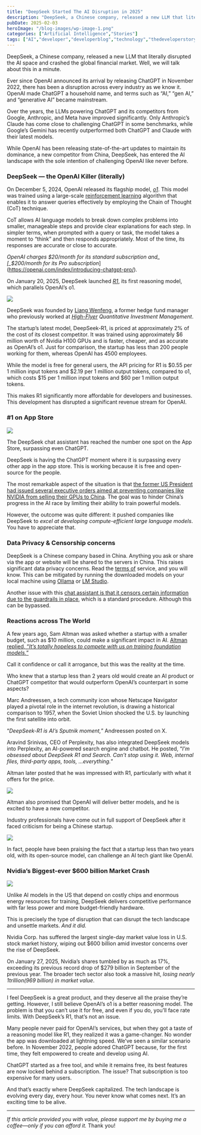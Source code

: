 ```yaml
---
title: "DeepSeek Started The AI Disruption in 2025"
description: "DeepSeek, a Chinese company, released a new LLM that literally disrupted the AI space and crashed the global financial market. Well, we will talk about this in a minute. Ever since OpenAI announced its arrival by releasing ChatGPT in November 2022, there has been a disruption across every industry as we know it. OpenAI made [&hellip;]"
pubDate: 2025-02-03
heroImage: "/blog-images/wp-image-1.png"
categories: ["Artificial Intelligence","Stories"]
tags: ["AI","developer","developerblog","technology","thedeveloperstory"]
---
```


DeepSeek, a Chinese company, released a new LLM that literally disrupted the AI space and crashed the global financial market. Well, we will talk about this in a minute.

Ever since OpenAI announced its arrival by releasing ChatGPT in November 2022, there has been a disruption across every industry as we know it. OpenAI made ChatGPT a household name, and terms such as “AI,” “gen AI,” and “generative AI” became mainstream.

Over the years, the LLMs powering ChatGPT and its competitors from Google, Anthropic, and Meta have improved significantly. Only Anthropic’s Claude has come close to challenging ChatGPT in some benchmarks, while Google’s Gemini has recently outperformed both ChatGPT and Claude with their latest models.

While OpenAI has been releasing state-of-the-art updates to maintain its dominance, a new competitor from China, DeepSeek, has entered the AI landscape with the sole intention of challenging OpenAI like never before.

### DeepSeek — the OpenAI Killer (literally)

On December 5, 2024, OpenAI released its flagship model, _[o1](https://openai.com/o1/ "o1")_. This model was trained using a large-scale [reinforcement learning](https://en.wikipedia.org/wiki/Reinforcement_learning) algorithm that enables it to answer queries effectively by employing the Chain of Thought (CoT) technique.

CoT allows AI language models to break down complex problems into smaller, manageable steps and provide clear explanations for each step. In simpler terms, when prompted with a query or task, the model takes a moment to “think” and then responds appropriately. Most of the time, its responses are accurate or close to accurate.

_OpenAI charges $20/month for its standard subscription and_ [_$200/month for its Pro subscription_](https://openai.com/index/introducing-chatgpt-pro/)_._

On January 20, 2025, DeepSeek launched [_R1_](https://github.com/deepseek-ai/DeepSeek-R1/blob/main/DeepSeek_R1.pdf), its first reasoning model, which parallels OpenAI’s o1.

![](https://thedeveloperstory.com/wp-content/uploads/2025/02/image-753x1024.png)

DeepSeek was founded by [Liang Wenfeng](https://en.wikipedia.org/wiki/Liang_Wenfeng), a former hedge fund manager who previously worked at [_High-Flyer_](https://en.wikipedia.org/wiki/High-Flyer) _Quantitative Investment Management_.

The startup’s latest model, DeepSeek-R1, is priced at approximately 2% of the cost of its closest competitor. It was trained using approximately $6 million worth of Nvidia H100 GPUs and is faster, cheaper, and as accurate as OpenAI’s o1. Just for comparison, the startup has less than 200 people working for them, whereas OpenAI has 4500 employees.

While the model is free for general users, the API pricing for R1 is $0.55 per 1 million input tokens and $2.19 per 1 million output tokens, compared to o1, which costs $15 per 1 million input tokens and $60 per 1 million output tokens.

This makes R1 significantly more affordable for developers and businesses. This development has disrupted a significant revenue stream for OpenAI.

### #1 on App Store

![](https://thedeveloperstory.com/wp-content/uploads/2025/02/image-2-1024x821.png)

The DeepSeek chat assistant has reached the number one spot on the App Store, surpassing even ChatGPT.

DeepSeek is having the ChatGPT moment where it is surpassing every other app in the app store. This is working because it is free and open-source for the people.

The most remarkable aspect of the situation is that [the former US President had issued several executive orders aimed at preventing companies like NVIDIA from selling their GPUs to China](https://www.reuters.com/technology/biden-cut-china-off-more-nvidia-chips-expand-curbs-more-countries-2023-10-17/). The goal was to hinder China’s progress in the AI race by limiting their ability to train powerful models.

However, the outcome was quite different: it pushed companies like DeepSeek to _excel at developing compute-efficient large language models_. You have to appreciate that.

### Data Privacy & Censorship concerns

DeepSeek is a Chinese company based in China. Anything you ask or share via the app or website will be shared to the servers in China. This raises significant data privacy concerns. Read the [terms of](https://chat.deepseek.com/downloads/DeepSeek%20Terms%20of%20Use.html) service, and you will know. This can be mitigated by running the downloaded models on your local machine using [Ollama](https://ollama.com/library/deepseek-r1) or [LM Studio](https://lmstudio.ai/model/deepseek-r1-qwen-7b).

Another issue with this [chat assistant is that it censors certain information due to the guardrails in place](https://www.theguardian.com/technology/2025/jan/28/chinese-ai-chatbot-deepseek-censors-itself-in-realtime-users-report), which is a standard procedure. Although this can be bypassed.

### Reactions across The World

A few years ago, Sam Altman was asked whether a startup with a smaller budget, such as $10 million, could make a significant impact in AI. [Altman replied, “_It’s totally hopeless to compete with us on training foundation models._”](https://x.com/vivek_naskar/status/1884216920465166631 " Altman replied, “It’s totally hopeless to compete with us on training foundation models.”")

Call it confidence or call it arrogance, but this was the reality at the time.

Who knew that a startup less than 2 years old would create an AI product or ChatGPT competitor that would outperform OpenAI’s counterpart in some aspects?

Marc Andreessen, a tech community icon whose Netscape Navigator played a pivotal role in the internet revolution, is drawing a historical comparison to 1957, when the Soviet Union shocked the U.S. by launching the first satellite into orbit.

“_DeepSeek-R1 is AI’s Sputnik moment,_” Andreessen posted on X.

Aravind Srinivas, CEO of Perplexity, has also integrated DeepSeek models into Perplexity, an AI-powered search engine and chatbot. He posted, “_I’m obsessed about DeepSeek R1 and Search. Can’t stop using it. Web, internal files, third-party apps, tools, …everything._”

Altman later posted that he was impressed with R1, particularly with what it offers for the price.

![](https://thedeveloperstory.com/wp-content/uploads/2025/02/image-3-1024x484.png)

Altman also promised that OpenAI will deliver better models, and he is excited to have a new competitor.

Industry professionals have come out in full support of DeepSeek after it faced criticism for being a Chinese startup.

![](https://thedeveloperstory.com/wp-content/uploads/2025/02/image-4-1024x484.png)

In fact, people have been praising the fact that a startup less than two years old, with its open-source model, can challenge an AI tech giant like OpenAI.

### Nvidia’s Biggest-ever $600 billion Market Crash

![](https://thedeveloperstory.com/wp-content/uploads/2025/02/image-5-1024x688.png)

Unlike AI models in the US that depend on costly chips and enormous energy resources for training, DeepSeek delivers competitive performance with far less power and more budget-friendly hardware.

This is precisely the type of disruption that can disrupt the tech landscape and unsettle markets. _And it did._

Nvidia Corp. has suffered the largest single-day market value loss in U.S. stock market history, wiping out $600 billion amid investor concerns over the rise of DeepSeek.

On January 27, 2025, Nvidia’s shares tumbled by as much as 17%, exceeding its previous record drop of $279 billion in September of the previous year. The broader tech sector also took a massive hit, _losing nearly $1 trillion ($969 billion) in market value_.

* * *

I feel DeepSeek is a great product, and they deserve all the praise they’re getting. However, I still believe OpenAI’s o1 is a better reasoning model. The problem is that you can’t use it for free, and even if you do, you’ll face rate limits. With DeepSeek’s R1, that’s not an issue.

Many people never paid for OpenAI’s services, but when they got a taste of a reasoning model like R1, they realized it was a game-changer. No wonder the app was downloaded at lightning speed. We’ve seen a similar scenario before. In November 2022, people adored ChatGPT because, for the first time, they felt empowered to create and develop using AI.

ChatGPT started as a free tool, and while it remains free, its best features are now locked behind a subscription. The issue? That subscription is too expensive for many users.

And that’s exactly where DeepSeek capitalized. The tech landscape is evolving every day, every hour. You never know what comes next. It’s an exciting time to be alive.

* * *

_If this article provided you with value, please support me by buying me a coffee—only if you can afford it._  Thank you!